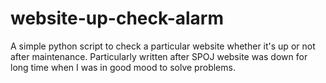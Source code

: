 website-up-check-alarm
======================

A simple python script to check a particular website whether it's up or not after maintenance. Particularly written after SPOJ website was down for long time when I was in good mood to solve problems.
